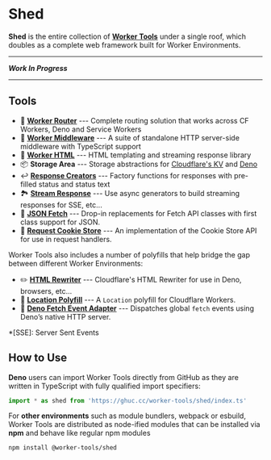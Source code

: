 # Shed
__Shed__ is the entire collection of [__Worker Tools__](https://workers.tools) under a single roof, which doubles as a complete web framework built for Worker Environments.

***

___Work In Progress___

***

## Tools
- 🧭 [__Worker Router__](https://github.com/worker-tools/router) --- Complete routing solution that works across CF Workers, Deno and Service Workers
- 🔋 [__Worker Middleware__](https://github.com/worker-tools/middleware) --- A suite of standalone HTTP server-side middleware with TypeScript support
- 📄 [__Worker HTML__](https://github.com/worker-tools/html) --- HTML templating and streaming response library
- 📦 __Storage Area__ --- Storage abstractions for [Cloudflare's KV](https://github.com/worker-tools/cloudflare-kv-storage) and [Deno](https://github.com/worker-tools/deno-kv-storage)
- ↩️ [__Response Creators__](https://github.com/worker-tools/response-creators) --- Factory functions for responses with pre-filled status and status text
- 🏞 [__Stream Response__](https://github.com/worker-tools/stream-response) --- Use async generators to build streaming responses for SSE, etc...
- 🥏 [__JSON Fetch__](https://github.com/worker-tools/json-fetch) --- Drop-in replacements for Fetch API classes with first class support for JSON.
- 🍪 [__Request Cookie Store__](https://github.com/worker-tools/request-cookie-store) --- An implementation of the Cookie Store API for use in request handlers.
<!-- - 🍪 [__Signed Cookie Store__](https://github.com/worker-tools/signed-cookie-store) --- An implementation of the Cookie Store API for use in request handlers. -->
<!-- - 🍪 [__Encrypted Cookie Store__](https://github.com/worker-tools/encrypted-cookie-store) --- An implementation of the Cookie Store API for use in request handlers. -->
<!-- - ⏱ [__Resolvable Promise__](https://github.com/worker-tools/resolvable-promise) --- A promise that is resolvable or rejectable after it was created. -->
<!-- - ⏱ [__Extendable Promise__](https://github.com/worker-tools/extendable-promise) --- A promise that can be delayed/extended via repeated calls to `waitUntil`. -->
<!-- - ❓ __JSON Parse Stream__ --- TODO -->
<!-- - ❓ __JSON Stringify Stream__ --- TODO -->

Worker Tools also includes a number of polyfills that help bridge the gap between different Worker Environments:
- ✏️ [__HTML Rewriter__](https://github.com/worker-tools/html-rewriter) --- Cloudflare's HTML Rewriter for use in Deno, browsers, etc...
- 📍 [__Location Polyfill__](https://github.com/worker-tools/location-polyfill) --- A `Location` polyfill for Cloudflare Workers.
- 🦕 [__Deno Fetch Event Adapter__](https://github.com/worker-tools/deno-fetch-event-adapter) --- Dispatches global `fetch` events using Deno’s native HTTP server.

*[SSE]: Server Sent Events

## How to Use
__Deno__ users can import Worker Tools directly from GitHub as they are written in TypeScript with fully qualified import specifiers:

```js
import * as shed from 'https://ghuc.cc/worker-tools/shed/index.ts'
```

For __other environments__ such as module bundlers, webpack or esbuild, Worker Tools are distributed as node-ified modules that can be installed via __npm__ and behave like regular npm modules

```sh
npm install @worker-tools/shed
```